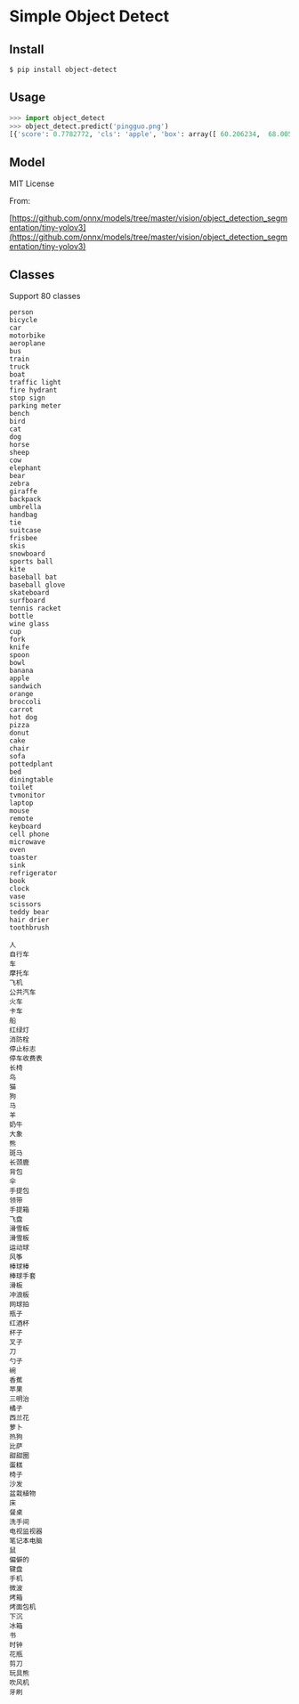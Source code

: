 # Simple Object Detect

## Install

```bash
$ pip install object-detect
```

## Usage

```python
>>> import object_detect
>>> object_detect.predict('pingguo.png')
[{'score': 0.7782772, 'cls': 'apple', 'box': array([ 60.206234,  68.00511 , 231.40326 , 188.97191 ], dtype=float32)}, {'score': 0.73667014, 'cls': 'apple', 'box': array([144.23593, 294.85623, 318.25494, 431.44476], dtype=float32)}, {'score': 0.67745084, 'cls': 'apple', 'box': array([166.161  , 177.62476, 347.23557, 308.32822], dtype=float32)}, {'score': 0.58755594, 'cls': 'apple', 'box': array([ 49.135155, 177.81197 , 209.82591 , 306.37067 ], dtype=float32)}]
```

## Model

MIT License

From:

[https://github.com/onnx/models/tree/master/vision/object_detection_segmentation/tiny-yolov3](https://github.com/onnx/models/tree/master/vision/object_detection_segmentation/tiny-yolov3)

## Classes

Support 80 classes

```
person
bicycle
car
motorbike
aeroplane
bus
train
truck
boat
traffic light
fire hydrant
stop sign
parking meter
bench
bird
cat
dog
horse
sheep
cow
elephant
bear
zebra
giraffe
backpack
umbrella
handbag
tie
suitcase
frisbee
skis
snowboard
sports ball
kite
baseball bat
baseball glove
skateboard
surfboard
tennis racket
bottle
wine glass
cup
fork
knife
spoon
bowl
banana
apple
sandwich
orange
broccoli
carrot
hot dog
pizza
donut
cake
chair
sofa
pottedplant
bed
diningtable
toilet
tvmonitor
laptop
mouse
remote
keyboard
cell phone
microwave
oven
toaster
sink
refrigerator
book
clock
vase
scissors
teddy bear
hair drier
toothbrush
```

```
人
自行车
车
摩托车
飞机
公共汽车
火车
卡车
船
红绿灯
消防栓
停止标志
停车收费表
长椅
鸟
猫
狗
马
羊
奶牛
大象
熊
斑马
长颈鹿
背包
伞
手提包
领带
手提箱
飞盘
滑雪板
滑雪板
运动球
风筝
棒球棒
棒球手套
滑板
冲浪板
网球拍
瓶子
红酒杯
杯子
叉子
刀
勺子
碗
香蕉
苹果
三明治
橘子
西兰花
萝卜
热狗
比萨
甜甜圈
蛋糕
椅子
沙发
盆栽植物
床
餐桌
洗手间
电视监视器
笔记本电脑
鼠
偏僻的
键盘
手机
微波
烤箱
烤面包机
下沉
冰箱
书
时钟
花瓶
剪刀
玩具熊
吹风机
牙刷
```